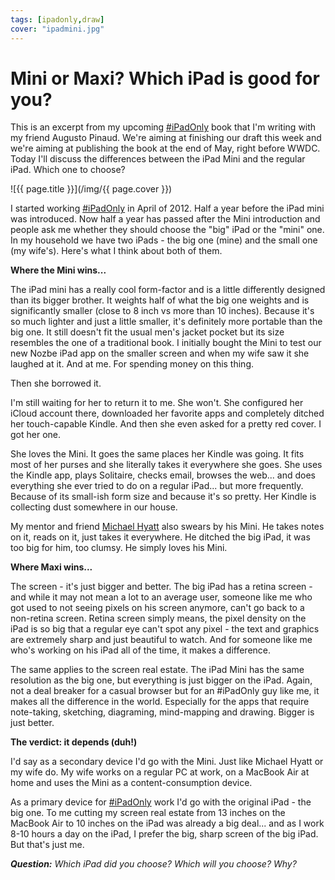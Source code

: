 ```yaml
---
tags: [ipadonly,draw]
cover: "ipadmini.jpg"
---
```


# Mini or Maxi? Which iPad is good for you?

This is an excerpt from my upcoming [#iPadOnly][i] book that I'm writing with my friend Augusto Pinaud. We're aiming at finishing our draft this week and we're aiming at publishing the book at the end of May, right before WWDC. Today I'll discuss the differences between the iPad Mini and the regular iPad. Which one to choose?

<!--More-->

![{{ page.title }}](/img/{{ page.cover }})

I started working [#iPadOnly][i] in April of 2012. Half a year before the iPad mini was introduced. Now half a year has passed after the Mini introduction and people ask me whether they should choose the "big" iPad or the "mini" one. In my household we have two iPads - the big one (mine) and the small one (my wife's). Here's what I think about both of them.



**Where the Mini wins...**

The iPad mini has a really cool form-factor and is a little differently designed than its bigger brother. It weights half of what the big one weights and is significantly smaller (close to 8 inch vs more than 10 inches). Because it's so much lighter and just a little smaller, it's definitely more portable than the big one. It still doesn't fit the usual men's jacket pocket but its size resembles the one of a traditional book. I initially bought the Mini to test our new Nozbe iPad app on the smaller screen and when my wife saw it she laughed at it. And at me. For spending money on this thing.

Then she borrowed it.

I'm still waiting for her to return it to me. She won't. She configured her iCloud account there, downloaded her favorite apps and completely ditched her touch-capable Kindle. And then she even asked for a pretty red cover. I got her one.

She loves the Mini. It goes the same places her Kindle was going. It fits most of her purses and she literally takes it everywhere she goes. She uses the Kindle app, plays Solitaire, checks email, browses the web... and does everything she ever tried to do on a regular iPad... but more frequently. Because of its small-ish form size and because it's so pretty. Her Kindle is collecting dust somewhere in our house.

My mentor and friend [Michael Hyatt][mh] also swears by his Mini. He takes notes on it, reads on it, just takes it everywhere. He ditched the big iPad, it was too big for him, too clumsy. He simply loves his Mini.

**Where Maxi wins...**

The screen - it's just bigger and better. The big iPad has a retina screen - and while it may not mean a lot to an average user, someone like me who got used to not seeing pixels on his screen anymore, can't go back to a non-retina screen. Retina screen simply means, the pixel density on the iPad is so big that a regular eye can't spot any pixel - the text and graphics are extremely sharp and just beautiful to watch. And for someone like me who's working on his iPad all of the time, it makes a difference.

The same applies to the screen real estate. The iPad Mini has the same resolution as the big one, but everything is just bigger on the iPad. Again, not a deal breaker for a casual browser but for an #iPadOnly guy like me, it makes all the difference in the world. Especially for the apps that require note-taking, sketching, diagraming, mind-mapping and drawing. Bigger is just better.

**The verdict: it depends (duh!)**

I'd say as a secondary device I'd go with the Mini. Just like Michael Hyatt or my wife do. My wife works on a regular PC at work, on a MacBook Air at home and uses the Mini as a content-consumption device.

As a primary device for [#iPadOnly][i] work I'd go with the original iPad - the big one. To me cutting my screen real estate from 13 inches on the MacBook Air to 10 inches on the iPad was already a big deal... and as I work 8-10 hours a day on the iPad, I prefer the big, sharp screen of the big iPad. But that's just me.

***Question:** Which iPad did you choose? Which will you choose? Why?*

[a]: http://augustopinaud.com
[mh]: http://michaelhyatt.com
[n]: http://www.nozbe.com/
[ns]: http://www.nozbe.com/signup
[p]: http://www.productivemagazine.com/
[s]: http://www.michaelsliwinski.com/productive_show
[t]: http://twitter.com/MSliwinski
[i]: https://ipadonly.com
[e]: http://www.michaelsliwinski.com/how-i-use-evernote
[d]: http://db.tt/kD7Liux





[n]: https://michael.gratis/nozbe